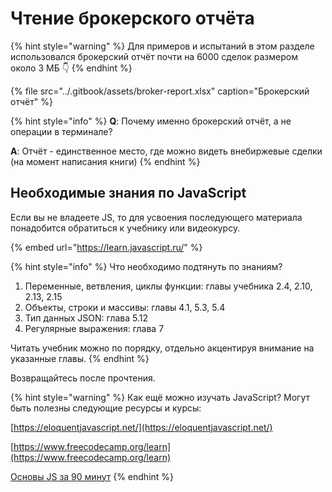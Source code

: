 # Чтение брокерского отчёта

{% hint style="warning" %}
Для примеров и испытаний в этом разделе использовался брокерский отчёт почти на 6000 сделок размером около 3 МБ 👇
{% endhint %}

{% file src="../.gitbook/assets/broker-report.xlsx" caption="Брокерский отчёт" %}

{% hint style="info" %}
**Q**: Почему именно брокерский отчёт, а не операции в терминале? 

**A**: Отчёт - единственное место, где можно видеть внебиржевые сделки \(на момент написания книги\)
{% endhint %}

## Необходимые знания по JavaScript

Если вы не владеете JS, то для усвоения последующего материала понадобится обратиться к учебнику или видеокурсу.

{% embed url="https://learn.javascript.ru/" %}

{% hint style="info" %}
Что необходимо подтянуть по знаниям?

1. Переменные, ветвления, циклы функции: главы учебника 2.4, 2.10, 2.13, 2.15
2. Объекты, строки и массивы: главы 4.1, 5.3, 5.4
3. Тип данных JSON: глава 5.12
4. Регулярные выражения: глава 7

Читать учебник можно по порядку, отдельно акцентируя внимание на указанные главы.
{% endhint %}

Возвращайтесь после прочтения.

{% hint style="warning" %}
Как ещё можно изучать JavaScript? Могут быть полезны следующие ресурсы и курсы:

[https://eloquentjavascript.net/](https://eloquentjavascript.net/)

[https://www.freecodecamp.org/learn](https://www.freecodecamp.org/learn)

[Основы JS за 90 минут](https://m.youtube.com/watch?v=4QHFhIjF2L0)
{% endhint %}

